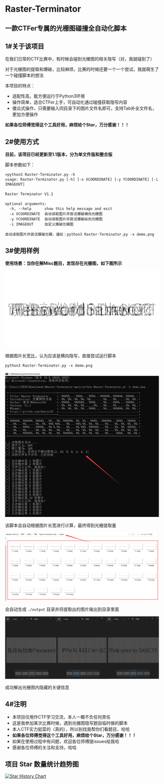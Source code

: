 # Raster-Terminator
## 一款CTFer专属的光栅图碰撞全自动化脚本

## 1#关于该项目
在我们日常的CTF比赛中，有时候会碰到光栅图的相关隐写（对，我就碰到了）

对于光栅图的提取和爆破，比较麻烦，比赛的时候还要一个一个尝试，我就萌生了一个碰撞脚本的想法

本项目的特点：
- 适配性高，能方便运行于Python3环境
- 操作简单，适合CTFer上手，可自动化通过碰撞获取隐写内容
- 傻瓜式操作，只需要输入同目录下的图片文件名即可，支持Tab补全文件名，更加方便操作

**如果各位师傅觉得这个工具好用，麻烦给个Star，万分感谢！！！**

## 2#使用方式

**目前，该项目已经更新至1.1版本，分为单文件版和整合版**

脚本参数如下：
```
>python3 Raster-Terminator.py -h
usage: Raster-Terminator.py [-h] [-x XCOORDINATE] [-y YCOORDINATE] [-i IMAGEOUT]

Raster Terminator V1.1

optional arguments:
  -h, --help      show this help message and exit
  -x XCOORDINATE  自动读取图片并尝试爆破横向光栅图
  -y YCOORDINATE  自动读取图片并尝试爆破纵向光栅图
  -i IMAGEOUT     自定义爆破光栅图

自动读取图片并尝试爆破光栅，诸如：python3 Raster-Terminator.py -x demo.png
```

## 3#使用样例

**使用场景：当你在解Misc题目，发现存在光栅图，如下图所示**

![Demo](./demo.png)

根据图片长宽比，认为应该是横向隐写，直接尝试运行脚本

```
python3 Raster-Terminator.py -x demo.png
```

![xout1](./img/xout-1.png)

该脚本会自动根据图片长宽进行计算，最终得到光栅提取量

![xout2](./img/xout-2.png)

会自动生成 `./output` 目录并将提取出的图片输出到目录里面

![xout3](./img/xout-3.png)

成功解出光栅图内隐藏的关键信息

## 4#注明
- 本项目仅用作CTF学习交流，本人一概不负任何责任
- 这是我参加某次比赛时候，遇到光栅图隐写题目临时做的脚本
- 本人CTF实力挺菜的（真的），所以别找我帮你们看题目，哈哈
- **如果各位师傅觉得这个工具好用，麻烦给个Star，万分感谢！！！**
- 如果在使用过程中有问题，欢迎各位师傅提issues给我哈
- 感谢各位师傅的关注和支持，哈哈

## 项目 Star 数量统计趋势图

[![Star History Chart](https://api.star-history.com/svg?repos=AabyssZG/Raster-Terminator&type=Date)](https://star-history.com/#AabyssZG/Raster-Terminator&Date)
